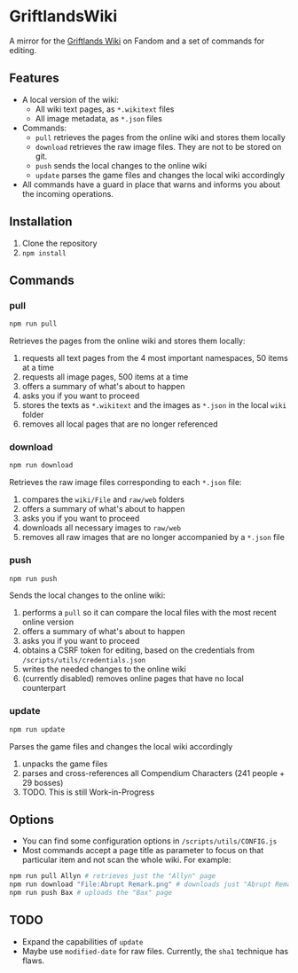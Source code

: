 # GriftlandsWiki

A mirror for the [Griftlands Wiki](https://griftlands.fandom.com/wiki/Griftlands_Wiki) on Fandom and a set of commands for editing.

## Features
- A local version of the wiki:
  - All wiki text pages, as `*.wikitext` files
  - All image metadata, as `*.json` files
- Commands:
  - `pull` retrieves the pages from the online wiki and stores them locally
  - `download` retrieves the raw image files. They are not to be stored on git.
  - `push` sends the local changes to the online wiki
  - `update` parses the game files and changes the local wiki accordingly
- All commands have a guard in place that warns and informs you about the incoming operations.

## Installation
1. Clone the repository
2. `npm install`

## Commands
### pull
```sh
npm run pull
```
Retrieves the pages from the online wiki and stores them locally:
1. requests all text pages from the 4 most important namespaces, 50 items at a time
2. requests all image pages, 500 items at a time
3. offers a summary of what's about to happen
4. asks you if you want to proceed
5. stores the texts as `*.wikitext` and the images as `*.json` in the local `wiki` folder
6. removes all local pages that are no longer referenced

### download
```sh
npm run download
```
Retrieves the raw image files corresponding to each `*.json` file:
1. compares the `wiki/File` and `raw/web` folders
2. offers a summary of what's about to happen
3. asks you if you want to proceed
4. downloads all necessary images to `raw/web`
5. removes all raw images that are no longer accompanied by a `*.json` file

### push
```sh
npm run push
```
Sends the local changes to the online wiki:
1. performs a `pull` so it can compare the local files with the most recent online version
2. offers a summary of what's about to happen
3. asks you if you want to proceed
4. obtains a CSRF token for editing, based on the credentials from `/scripts/utils/credentials.json`
5. writes the needed changes to the online wiki
6. (currently disabled) removes online pages that have no local counterpart

### update
```sh
npm run update
```
Parses the game files and changes the local wiki accordingly
1. unpacks the game files
2. parses and cross-references all Compendium Characters (241 people + 29 bosses)
3. TODO. This is still Work-in-Progress

## Options
- You can find some configuration options in `/scripts/utils/CONFIG.js`
- Most commands accept a page title as parameter to focus on that particular item and not scan the whole wiki.
For example:
```sh
npm run pull Allyn # retrieves just the "Allyn" page
npm run download "File:Abrupt Remark.png" # downloads just "Abrupt Remark.png"
npm run push Bax # uploads the "Bax" page
```

## TODO
- Expand the capabilities of `update`
- Maybe use `modified-date` for raw files. Currently, the `sha1` technique has flaws.